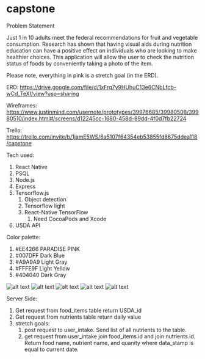 # capstone

Problem Statement

Just 1 in 10 adults meet the federal recommendations for fruit and vegetable consumption. Research has shown that having visual aids during nutrition education can have a positive effect on individuals who are looking to make healthier choices. This application will allow the user to check the nutrition status of foods by conveniently taking a photo of the item.

Please note, everything in pink is a stretch goal (in the ERD). 

ERD:
https://drive.google.com/file/d/1xFrq7y9HUhuC13e6CNbLfcb-wCd_TeXI/view?usp=sharing

Wireframes:
https://www.justinmind.com/usernote/prototypes/39976685/39980508/39980510/index.html#/screens/d12245cc-1680-458d-89dd-4f0d7fb22724

Trello:
https://trello.com/invite/b/1jamE5WS/6a5107f64354eb53855fd8675ddea118/capstone

Tech used:
1. React Native
1. PSQL
1. Node.js
1. Express
1. Tensorflow.js
    1. Object detection
    1. Tensorflow light
    1. React-Native TensorFlow
        1. Need CocoaPods and Xcode
1. USDA API

Color palette:
1. #EE4266 PARADISE PINK
1. #007DFF Dark Blue
1. #A9A9A9 Light Gray
1. #FFFE9F Light Yellow
1. #404040 Dark Gray

![alt text](https://www.colorhexa.com/ee4266.png) 
![alt text](https://www.colorhexa.com/007dff.png) 
![alt text](https://www.colorhexa.com/a9a9a9.png) 
![alt text](https://www.colorhexa.com/fffe9f.png) 
![alt text](https://www.colorhexa.com/404040.png)    



Server Side:
1. Get request from food_items table return USDA_id
1. Get request from nutrients table return daily value 
1. stretch goals:
    1. post request to user_intake. Send list of all nutrients to the table.
    1. get request from user_intake join food_items.id and join nutrients.id. Return food name, nutrient name, and quanity where data_stamp is equal to current date. 

